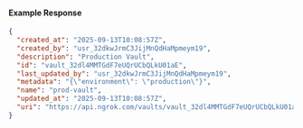 <!-- Code generated for API Clients. DO NOT EDIT. -->

#### Example Response

```json
{
  "created_at": "2025-09-13T10:08:57Z",
  "created_by": "usr_32dkwJrmC3JijMnQdHaMpmeym19",
  "description": "Production Vault",
  "id": "vault_32dl4MMTGdF7eUQrUCbQLkU01aE",
  "last_updated_by": "usr_32dkwJrmC3JijMnQdHaMpmeym19",
  "metadata": "{\"environment\": \"production\"}",
  "name": "prod-vault",
  "updated_at": "2025-09-13T10:08:57Z",
  "uri": "https://api.ngrok.com/vaults/vault_32dl4MMTGdF7eUQrUCbQLkU01aE"
}
```
